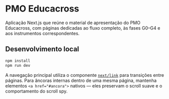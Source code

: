 # PMO Educacross

Aplicação Next.js que reúne o material de apresentação do PMO Educacross, com
páginas dedicadas ao fluxo completo, às fases G0–G4 e aos instrumentos
correspondentes.

## Desenvolvimento local

```bash
npm install
npm run dev
```

A navegação principal utiliza o componente [`next/link`](https://nextjs.org/docs/api-reference/next/link)
para transições entre páginas. Para âncoras internas dentro de uma mesma
página, mantenha elementos `<a href="#ancora">` nativos — eles preservam o
scroll suave e o comportamento do scroll spy.
